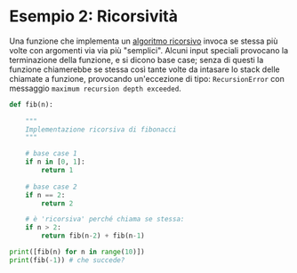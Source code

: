# Esempio 2: Ricorsività 

Una funzione che implementa un [algoritmo ricorsivo](https://it.wikipedia.org/wiki/Algoritmo_ricorsivo) invoca se stessa più volte con argomenti via via più "semplici". Alcuni input speciali provocano la terminazione della funzione, e si dicono base case; senza di questi la funzione chiamerebbe se stessa così tante volte da intasare lo stack delle chiamate a funzione, provocando un'eccezione di tipo: `RecursionError` con messaggio `maximum recursion depth exceeded`.


```python
def fib(n):
    
    """
    Implementazione ricorsiva di fibonacci
    """

    # base case 1
    if n in [0, 1]:
        return 1
    
    # base case 2
    if n == 2:
        return 2

    # è 'ricorsiva' perché chiama se stessa:
    if n > 2:
        return fib(n-2) + fib(n-1)
```



```python
print([fib(n) for n in range(10)])
print(fib(-1)) # che succede?
```